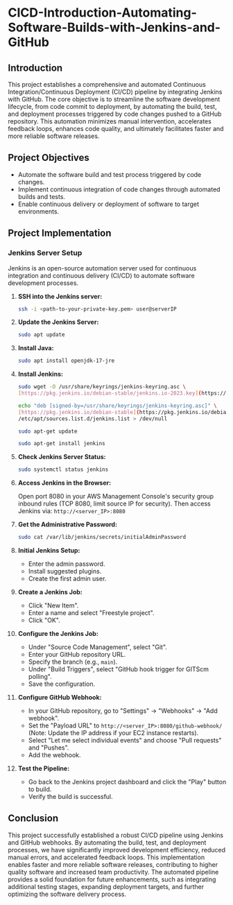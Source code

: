 # CICD-Introduction-Automating-Software-Builds-with-Jenkins-and-GitHub


## Introduction

This project establishes a comprehensive and automated Continuous Integration/Continuous Deployment (CI/CD) pipeline by integrating Jenkins with GitHub. The core objective is to streamline the software development lifecycle, from code commit to deployment, by automating the build, test, and deployment processes triggered by code changes pushed to a GitHub repository. This automation minimizes manual intervention, accelerates feedback loops, enhances code quality, and ultimately facilitates faster and more reliable software releases.

## Project Objectives

*   Automate the software build and test process triggered by code changes.
*   Implement continuous integration of code changes through automated builds and tests.
*   Enable continuous delivery or deployment of software to target environments.

## Project Implementation

### Jenkins Server Setup

Jenkins is an open-source automation server used for continuous integration and continuous delivery (CI/CD) to automate software development processes.

1.  **SSH into the Jenkins server:**

    ```bash
    ssh -i <path-to-your-private-key.pem> user@serverIP
    ```

2.  **Update the Jenkins Server:**

    ```bash
    sudo apt update
    ```

3.  **Install Java:**

    ```bash
    sudo apt install openjdk-17-jre
    ```

4.  **Install Jenkins:**

    ```bash
    sudo wget -O /usr/share/keyrings/jenkins-keyring.asc \
    [https://pkg.jenkins.io/debian-stable/jenkins.io-2023.key](https://pkg.jenkins.io/debian-stable/jenkins.io-2023.key)

    echo "deb [signed-by=/usr/share/keyrings/jenkins-keyring.asc]" \
    [https://pkg.jenkins.io/debian-stable](https://pkg.jenkins.io/debian-stable) binary/ | sudo tee \
    /etc/apt/sources.list.d/jenkins.list > /dev/null

    sudo apt-get update

    sudo apt-get install jenkins
    ```

5.  **Check Jenkins Server Status:**

    ```bash
    sudo systemctl status jenkins
    ```

6.  **Access Jenkins in the Browser:**

    Open port 8080 in your AWS Management Console's security group inbound rules (TCP 8080, limit source IP for security).  Then access Jenkins via: `http://<server_IP>:8080`

7.  **Get the Administrative Password:**

    ```bash
    sudo cat /var/lib/jenkins/secrets/initialAdminPassword
    ```

8.  **Initial Jenkins Setup:**

    *   Enter the admin password.
    *   Install suggested plugins.
    *   Create the first admin user.

9.  **Create a Jenkins Job:**

    *   Click "New Item".
    *   Enter a name and select "Freestyle project".
    *   Click "OK".

10. **Configure the Jenkins Job:**

    *   Under "Source Code Management", select "Git".
    *   Enter your GitHub repository URL.
    *   Specify the branch (e.g., `main`).
    *   Under "Build Triggers", select "GitHub hook trigger for GITScm polling".
    *   Save the configuration.

11. **Configure GitHub Webhook:**

    *   In your GitHub repository, go to "Settings" -> "Webhooks" -> "Add webhook".
    *   Set the "Payload URL" to `http://<server_IP>:8080/github-webhook/` (Note: Update the IP address if your EC2 instance restarts).
    *   Select "Let me select individual events" and choose "Pull requests" and "Pushes".
    *   Add the webhook.

12. **Test the Pipeline:**

    *   Go back to the Jenkins project dashboard and click the "Play" button to build.
    *   Verify the build is successful.

## Conclusion

This project successfully established a robust CI/CD pipeline using Jenkins and GitHub webhooks. By automating the build, test, and deployment processes, we have significantly improved development efficiency, reduced manual errors, and accelerated feedback loops. This implementation enables faster and more reliable software releases, contributing to higher quality software and increased team productivity. The automated pipeline provides a solid foundation for future enhancements, such as integrating additional testing stages, expanding deployment targets, and further optimizing the software delivery process.
